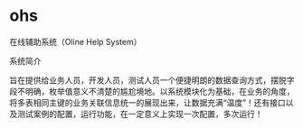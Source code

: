 # ohs
在线辅助系统（Oline Help System）

系统简介

旨在提供给业务人员，开发人员，测试人员一个便捷明朗的数据查询方式，摆脱字段不明确，枚举值意义不清楚的尴尬境地。以系统模块化为基础，在业务的角度，将多表相同主键的业务关联信息统一的展现出来，让数据充满“温度”！还有接口以及测试案例的配置，运行功能，在一定意义上实现一次配置，多次运行！
